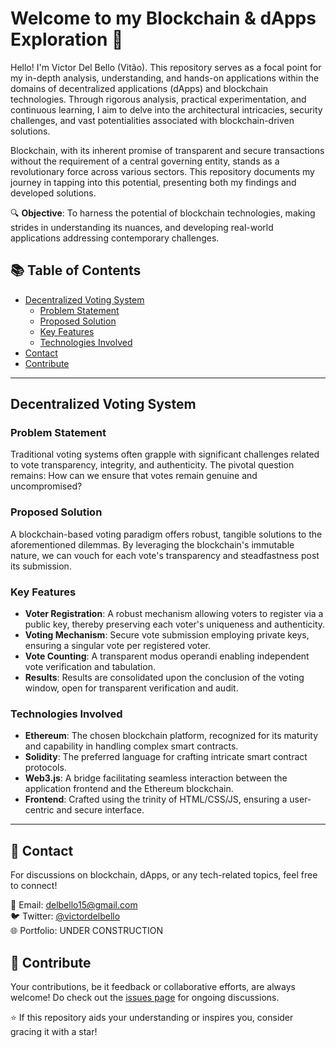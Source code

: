 # Welcome to my Blockchain & dApps Exploration 👋

Hello! I'm Victor Del Bello (Vitão). This repository serves as a focal point for my in-depth analysis, understanding, and hands-on applications within the domains of decentralized applications (dApps) and blockchain technologies. Through rigorous analysis, practical experimentation, and continuous learning, I aim to delve into the architectural intricacies, security challenges, and vast potentialities associated with blockchain-driven solutions.

Blockchain, with its inherent promise of transparent and secure transactions without the requirement of a central governing entity, stands as a revolutionary force across various sectors. This repository documents my journey in tapping into this potential, presenting both my findings and developed solutions.

🔍 **Objective**: To harness the potential of blockchain technologies, making strides in understanding its nuances, and developing real-world applications addressing contemporary challenges.

## 📚 Table of Contents

- [Decentralized Voting System](#decentralized-voting-system)
  - [Problem Statement](#problem-statement)
  - [Proposed Solution](#proposed-solution)
  - [Key Features](#key-features)
  - [Technologies Involved](#technologies-involved)
- [Contact](#contact)
- [Contribute](#contribute)

---

## Decentralized Voting System

### Problem Statement

Traditional voting systems often grapple with significant challenges related to vote transparency, integrity, and authenticity. The pivotal question remains: How can we ensure that votes remain genuine and uncompromised?

### Proposed Solution

A blockchain-based voting paradigm offers robust, tangible solutions to the aforementioned dilemmas. By leveraging the blockchain's immutable nature, we can vouch for each vote's transparency and steadfastness post its submission.

### Key Features

- **Voter Registration**: A robust mechanism allowing voters to register via a public key, thereby preserving each voter's uniqueness and authenticity.
- **Voting Mechanism**: Secure vote submission employing private keys, ensuring a singular vote per registered voter.
- **Vote Counting**: A transparent modus operandi enabling independent vote verification and tabulation.
- **Results**: Results are consolidated upon the conclusion of the voting window, open for transparent verification and audit.

### Technologies Involved

- **Ethereum**: The chosen blockchain platform, recognized for its maturity and capability in handling complex smart contracts.
- **Solidity**: The preferred language for crafting intricate smart contract protocols.
- **Web3.js**: A bridge facilitating seamless interaction between the application frontend and the Ethereum blockchain.
- **Frontend**: Crafted using the trinity of HTML/CSS/JS, ensuring a user-centric and secure interface.

---

## 🤝 Contact

For discussions on blockchain, dApps, or any tech-related topics, feel free to connect!

📧 Email: [delbello15@gmail.com](mailto:delbello15@gmail.com)  
🐦 Twitter: [@victordelbello](https://twitter.com/victordelbello)  
🌐 Portfolio: UNDER CONSTRUCTION

## 🌟 Contribute

Your contributions, be it feedback or collaborative efforts, are always welcome! Do check out the [issues page](https://github.com/victordelbello/blockchain-voting-system/issues) for ongoing discussions.

⭐️ If this repository aids your understanding or inspires you, consider gracing it with a star!
